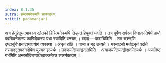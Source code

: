 ```yaml
---
index: 8.1.35
sutra: छन्दस्यनेकमपि साकाङ्क्षम्‌
vritti: padamanjari
---
```


 अत्र हेतुहेतुमद्भावस्य द्योतको हिरित्यनेकमपि तिङ्न्तं हियुक्तं भवति । तत्र पूर्वेण सर्वस्य निघातप्रतिषेधे प्राप्ते क्वचिदनेकस्य क्वचिदेकस्य यथा स्यादिति वनचम् । तदाह---कदाचिदिति । तत्र च्छन्दसि दृष्टानुविधानाद्यथाप्रयोगं व्यवस्था । अनृतं हीति । पाप्मा उ मद उच्यते । यस्मादसौ मतोऽनृतं वदति तस्मादनृतवदनदोषेण युज्यत इत्यर्थः । उदजयदित्याद्यौदातमिति । अत्राजयदित्याद्यौदातमित्यर्थः । अजनिष्ट गर्भमिति अन्तर्भावितण्यर्थत्वाज्जनेरत्र सकर्मकत्वम् ॥